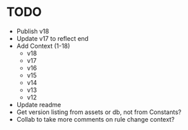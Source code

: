 # TODO

- Publish v18
- Update v17 to reflect end
- Add Context (1-18) 
    - v18
    - v17
    - v16
    - v15
    - v14
    - v13
    - v12
- Update readme
- Get version listing from assets or db, not from Constants?
- Collab to take more comments on rule change context?
